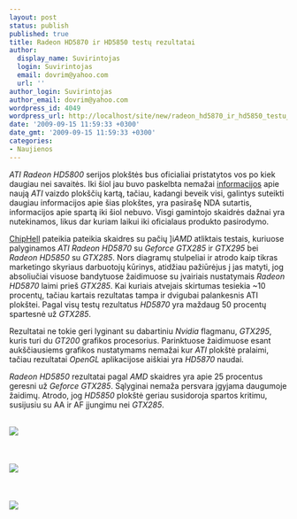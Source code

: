 ```yaml
---
layout: post
status: publish
published: true
title: Radeon HD5870 ir HD5850 testų rezultatai
author:
  display_name: Suvirintojas
  login: Suvirintojas
  email: dovrim@yahoo.com
  url: ''
author_login: Suvirintojas
author_email: dovrim@yahoo.com
wordpress_id: 4049
wordpress_url: http://localhost/site/new/radeon_hd5870_ir_hd5850_testu_rezultatai/
date: '2009-09-15 11:59:33 +0300'
date_gmt: '2009-09-15 11:59:33 +0300'
categories:
- Naujienos
---
```

<p><i>ATI Radeon HD5800</i> serijos plokštės bus oficialiai pristatytos vos po kiek daugiau nei savaitės. Iki šiol jau buvo paskelbta nemažai <a class="ns" href="http://www.technews.lt/naujiena/n/a/radeon_hd5870_nurengta.html">informacijos</a> apie naują <i>ATI</i> vaizdo plokščių kartą, tačiau, kadangi beveik visi, galintys suteikti daugiau informacijos apie šias plokštes, yra pasirašę NDA sutartis, informacijos apie spartą iki šiol nebuvo. Visgi gamintojo skaidrės dažnai yra nutekinamos, likus dar kuriam laikui iki oficialaus produkto pasirodymo.</p>
<p><a class="ns" href="http://bbs.chiphell.com/viewthread.php?tid=54363&extra=page%3D1">ChipHell</a> pateikia pateikia skaidres su pačių ]i<i>AMD</i> atliktais testais, kuriuose palyginamos <i>ATI Radeon HD5870</i> su <i>Geforce GTX285</i> ir <i>GTX295</i> bei <i>Radeon HD5850</i> su <i>GTX285</i>. Nors diagramų stulpeliai ir atrodo kaip tikras marketingo skyriaus darbuotojų kūrinys, atidžiau pažiūrėjus į jas matyti, jog absoliučiai visuose bandytuose žaidimuose su įvairiais nustatymais <i>Radeon HD5870</i> laimi prieš <i>GTX285</i>. Kai kuriais atvejais skirtumas tesiekia ~10 procentų, tačiau kartais rezultatas tampa ir dvigubai palankesnis ATI plokštei. Pagal visų testų rezultatus <i>HD5870</i> yra maždaug 50 procentų spartesnė už <i>GTX285</i>.</p>
<p>Rezultatai ne tokie geri lyginant su dabartiniu <i>Nvidia</i> flagmanu, <i>GTX295</i>, kuris turi du <i>GT200</i> grafikos procesorius. Parinktuose žaidimuose esant aukščiausiems grafikos nustatymams nemažai kur <i>ATI</i> plokštė pralaimi, tačiau rezultatai <i>OpenGL</i> aplikacijose aiškiai yra <i>HD5870</i> naudai.</p>
<p><i>Radeon HD5850</i> rezultatai pagal <i>AMD</i> skaidres yra apie 25 procentus geresni už <i>Geforce GTX285</i>. Sąlyginai nemaža persvara įgyjama daugumoje žaidimų. Atrodo, jog <i>HD5850</i> plokštė geriau susidoroja spartos kritimu, susijusiu su AA ir AF įjungimu nei <i>GTX285</i>.</p>
<p><a class="ns" href="http://svarke.technews.lt/582.jpg"><br /><img src="http://svarke.technews.lt/5821.jpg" /><br /></a><br />
<br /><a class="ns" href="http://svarke.technews.lt/581.jpg"><br /><img src="http://svarke.technews.lt/5811.jpg" /><br /></a><br />
<br /><a class="ns" href="http://svarke.technews.lt/583.jpg"><br /><img src="http://svarke.technews.lt/5831.jpg" /><br /></a></p>
